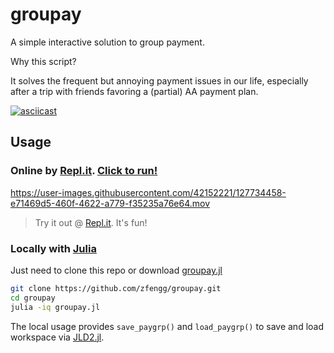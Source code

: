 # groupay

A simple interactive solution to group payment.

Why this script?

It solves the frequent but annoying payment issues in our life, especially after a trip with friends favoring a (partial) AA payment plan.

[![asciicast](https://asciinema.org/a/427746.svg)](https://asciinema.org/a/427746?t=7)

## Usage
### Online by [Repl.it](https://replit.com/@zfengg/groupay). [Click to run!](https://replit.com/@zfengg/groupay)

https://user-images.githubusercontent.com/42152221/127734458-e71469d5-460f-4622-a779-f35235a76e64.mov

> Try it out @ [Repl.it](https://replit.com/@zfengg/groupay). It's fun!

### Locally with [Julia](https://julialang.org/downloads/)

Just need to clone this repo or download [groupay.jl](groupay.jl)

```bash
git clone https://github.com/zfengg/groupay.git
cd groupay
julia -iq groupay.jl
```

The local usage provides `save_paygrp()` and `load_paygrp()` to save and load workspace via [JLD2.jl](https://github.com/JuliaIO/JLD2.jl).
